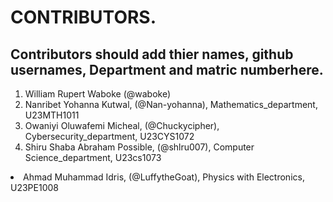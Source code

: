 # CONTRIBUTORS.
## Contributors should add thier names, github usernames, Department and matric numberhere.
<ol>
<li>William Rupert Waboke (@waboke)
<li>Nanribet Yohanna Kutwal, (@Nan-yohanna), Mathematics_department, U23MTH1011</li>
<li>Owaniyi Oluwafemi Micheal, (@Chuckycipher), Cybersecurity_department, U23CYS1072</li>
  <li>Shiru Shaba Abraham Possible, (@shlru007), Computer Science_department, U23cs1073</li>
</ol>
<li>Ahmad Muhammad Idris, (@LuffytheGoat), Physics with Electronics, U23PE1008</li>
